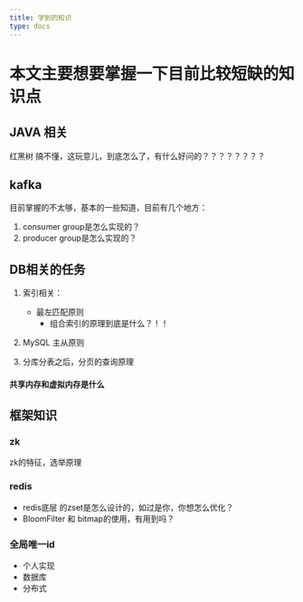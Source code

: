 ```yaml
---
title: 学到的知识
type: docs
---
```


# 本文主要想要掌握一下目前比较短缺的知识点


## JAVA 相关
红黑树
   搞不懂，这玩意儿，到底怎么了，有什么好问的？？？？？？？？

## kafka
目前掌握的不太够，基本的一些知道，目前有几个地方：
1. consumer group是怎么实现的？
2. producer group是怎么实现的？

## DB相关的任务
1. 索引相关：
   - 最左匹配原则
     - 组合索引的原理到底是什么？！！
2. MySQL 主从原则

3. 分库分表之后，分页的查询原理


#### 共享内存和虚拟内存是什么



## 框架知识
### zk
zk的特征，选举原理

### redis
- redis底层 的zset是怎么设计的，如过是你，你想怎么优化？
- BloomFilter 和 bitmap的使用，有用到吗？

### 全局唯一id
- 个人实现
- 数据库
- 分布式
